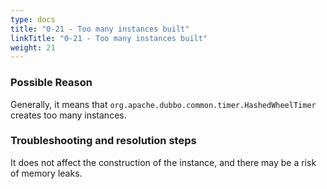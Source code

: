```yaml
---
type: docs
title: "0-21 - Too many instances built"
linkTitle: "0-21 - Too many instances built"
weight: 21
---
```


### Possible Reason

Generally, it means that `org.apache.dubbo.common.timer.HashedWheelTimer` creates too many instances.

### Troubleshooting and resolution steps

It does not affect the construction of the instance, and there may be a risk of memory leaks.

<p style="margin-top: 3rem;"> </p>